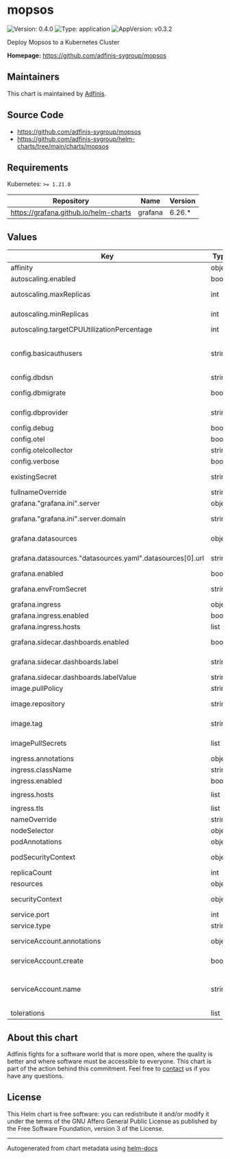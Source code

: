 # mopsos

![Version: 0.4.0](https://img.shields.io/badge/Version-0.4.0-informational?style=flat-square) ![Type: application](https://img.shields.io/badge/Type-application-informational?style=flat-square) ![AppVersion: v0.3.2](https://img.shields.io/badge/AppVersion-v0.3.2-informational?style=flat-square)

Deploy Mopsos to a Kubernetes Cluster

**Homepage:** <https://github.com/adfinis-sygroup/mopsos>

## Maintainers
This chart is maintained by [Adfinis](https://adfinis.com/?pk_campaign=github&pk_kwd=helm-charts).

## Source Code

* <https://github.com/adfinis-sygroup/mopsos>
* <https://github.com/adfinis-sygroup/helm-charts/tree/main/charts/mopsos>

## Requirements

Kubernetes: `>= 1.21.0`

| Repository | Name | Version |
|------------|------|---------|
| https://grafana.github.io/helm-charts | grafana | 6.26.* |

## Values

| Key | Type | Default | Description |
|-----|------|---------|-------------|
| affinity | object | `{}` | Pod affinity configuration |
| autoscaling.enabled | bool | `false` | enable Pod autoscaling |
| autoscaling.maxReplicas | int | `100` | maixmal count of replicas for Pod autoscaling |
| autoscaling.minReplicas | int | `1` | minimal count of replicas for Pod autoscaling |
| autoscaling.targetCPUUtilizationPercentage | int | `80` | CPU threshold for scaling up |
| config.basicauthusers | string | `""` | HTTP Basic Auth Users. Comma-separated list of clusters and tokens, e.g. 'cluster1:token1,cluster2:token2' |
| config.dbdsn | string | `nil` | Connection string for Database |
| config.dbmigrate | bool | `false` | wheter or not to migrate the DB upon bootup |
| config.dbprovider | string | `"postgres"` | DB Provider to use (sqlite/postgres) |
| config.debug | bool | `false` | enable debugging loglevel |
| config.otel | bool | `false` | enable otel metrics |
| config.otelcollector | string | `"localhost:30079"` | define otel collector endpoint |
| config.verbose | bool | `false` | enable verbose |
| existingSecret | string | `""` | use an existing Secret instead of creating one |
| fullnameOverride | string | `""` | fullnameOverride configuration |
| grafana."grafana.ini".server | object | see values.yaml | Grafana service config |
| grafana."grafana.ini".server.domain | string | `nil` | hostname for Grafana, must match Ingress |
| grafana.datasources | object | see values.yaml | Configure postgres datasource for Grafana |
| grafana.datasources."datasources.yaml".datasources[0].url | string | `nil` | `hostname:port` for postgresql server to be used |
| grafana.enabled | bool | `true` |  |
| grafana.envFromSecret | string | `"mopsos-secret"` | Load mopsos secrets into grafana env |
| grafana.ingress | object | see values.yaml | Grafana Ingress config |
| grafana.ingress.enabled | bool | `false` | Enable Grafana Ingress creation |
| grafana.ingress.hosts | list | `[]` | Hostnames for Grafana Ingress |
| grafana.sidecar.dashboards.enabled | bool | `true` | Deploy dashboards via ConfigMap |
| grafana.sidecar.dashboards.label | string | `"k8s.adfinis.com/grafana_dashboards"` | Label used to discover dashboards |
| grafana.sidecar.dashboards.labelValue | string | `"mopsos"` | Value of ConfigMap label |
| image.pullPolicy | string | `"IfNotPresent"` | pullPolicy to use |
| image.repository | string | `"ghcr.io/adfinis-sygroup/mopsos"` | repository where the image is located |
| image.tag | string | `""` | Overrides the image tag whose default is the chart appVersion. |
| imagePullSecrets | list | `[]` | imagePullSecrets for pulling the image |
| ingress.annotations | object | `{}` | ingress annotations |
| ingress.className | string | `""` | which ingressClassname to use |
| ingress.enabled | bool | `false` | enable ingress for mopsos |
| ingress.hosts | list | `[{"host":"mopsos.local","paths":[{"path":"/","pathType":"ImplementationSpecific"}]}]` | ingress hostnames |
| ingress.tls | list | `[]` | ingress TLS configuration |
| nameOverride | string | `""` | nameOverride configuration |
| nodeSelector | object | `{}` | Pod nodeSelector configuration |
| podAnnotations | object | `{}` | Pod annotations to add |
| podSecurityContext | object | `{}` | Pod securityContext configuration |
| replicaCount | int | `1` | number of replicas to launch |
| resources | object | `{}` | Pod resources to define |
| securityContext | object | `{}` | Deployment securityContext configuration |
| service.port | int | `8080` | port where the service listens to |
| service.type | string | `"ClusterIP"` | service type of the application |
| serviceAccount.annotations | object | `{}` | Annotations to add to the service account |
| serviceAccount.create | bool | `true` | Specifies whether a service account should be created |
| serviceAccount.name | string | `""` | The name of the service account to use. If not set and create is true, a name is generated using the fullname template |
| tolerations | list | `[]` | Pod tolerations configuration |

## About this chart

Adfinis fights for a software world that is more open, where the quality is
better and where software must be accessible to everyone. This chart
is part of the action behind this commitment. Feel free to
[contact](https://adfinis.com/kontakt/?pk_campaign=github&pk_kwd=helm-charts)
us if you have any questions.

## License

This Helm chart is free software: you can redistribute it and/or modify it under the terms
of the GNU Affero General Public License as published by the Free Software Foundation,
version 3 of the License.

----------------------------------------------
Autogenerated from chart metadata using [helm-docs](https://github.com/norwoodj/helm-docs/)
